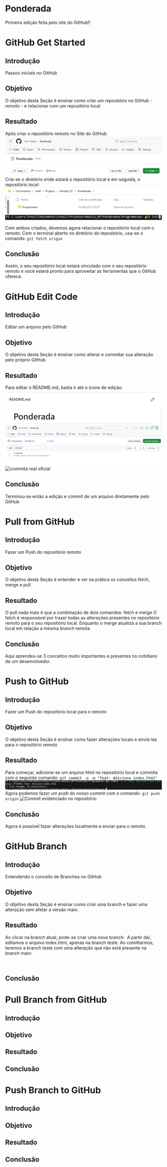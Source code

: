 # Ponderada
Primeira edição feita pelo site do GitHub!!

# GitHub Get Started

## Introdução
Passos iniciais no GitHub
## Objetivo
O objetivo desta Seção é ensinar como criar um repositório no GitHub - remoto - e relacionar com um repositório local
## Resultado
Após criar o repositório remoto no Site do GitHub:
![Imagem do repositório remoto](repositorio_criado.png)
Cria-se o diretório onde estará o repositório local e em seguida, o repositório local:
![Imagem do diretório criado](Diretorio_criado.png)
![Git init](git_init.png)

Com ambos criados, devemos agora relacionar o repositório local com o remoto:
Com o terminal aberto no diretório do repositório, usa-se o comando:
`git fetch origin`
## Conclusão
Assim, o seu repositório local estará vinculado com o seu repositório remoto e você esterá pronto para aproveitar as ferramentas que o GitHub oferece.

# GitHub Edit Code

## Introdução
Editar um arquivo pelo GitHub
## Objetivo
O objetivo desta Seção é ensinar como alterar e commitar sua alteração pelo próprio GitHub
## Resultado
Para editar o README.md, basta ir até o ícone de edição:
![icone de edição no gitHub](edit_github.png)
![commita edicção](edita-arquivo.png)
![commita real oficial](commita-arquivo)
## Conclusão
Terminou-se então a edição e commit de um arquivo diretamente pelo GitHub

# Pull from GitHub

## Introdução
Fazer um Push do repositório remoto
## Objetivo
O objetivo desta Seção é entender e ver na prática os conceitos fetch, merge e pull
## Resultado
O pull nada mais é que a combinação de dois comandos: fetch e merge
O fetch é responsável por trazer todas as alterações presentes no repositório remoto para o seu repositório local.
Enquanto o merge atualiza a sua branch local em relação a mesma branch remota
## Conclusão
Aqui aprendeu-se 3 conceitos muito importantes e presentes no cotidiano de um desenvolvedor.

# Push to GitHub

## Introdução
Fazer um Push do repositório local para o remoto
## Objetivo
O objetivo desta Seção é ensinar como fazer alterações locais e enviá-las para o repositório remoto
## Resultado
Para começar, adiciona-se um arquivo html no repositório local e commita com o seguinte comando:
`git commit -a -m "feat: Adiciona index.html"`
![Commit local](commit_local.png)
Agora podemos fazer um push do nosso commit com o comando:
`git push origin`
![Commit evidenciado no repositório](commit_GitHub.png)
## Conclusão
Agora é possível fazer alterações localmente e enviar para o remoto.

# GitHub Branch

## Introdução
Entendendo o conceito de Branches no GitHub
## Objetivo
O objetivo desta Seção é ensinar como criar uma branch e fazer uma alteração sem afetar a versão main.
## Resultado

Ao clicar na branch atual, pode-se criar uma nova branch:
![]()
A partir daí, editamos o arquivo index.html, apenas na branch teste. Ao comittarmos, teremos a branch teste com uma alteração que não está presente na branch main:

![]()

## Conclusão

# Pull Branch from GitHub

## Introdução
## Objetivo
## Resultado
## Conclusão

# Push Branch to GitHub
## Introdução
## Objetivo
## Resultado
## Conclusão
